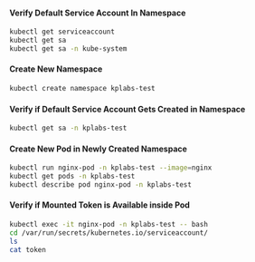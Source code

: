 #### Verify Default Service Account In Namespace
```sh
kubectl get serviceaccount
kubectl get sa
kubectl get sa -n kube-system
```
#### Create New Namespace
```sh
kubectl create namespace kplabs-test
```
#### Verify if Default Service Account Gets Created in Namespace
```sh
kubectl get sa -n kplabs-test
```
#### Create New Pod in Newly Created Namespace
```sh
kubectl run nginx-pod -n kplabs-test --image=nginx
kubectl get pods -n kplabs-test
kubectl describe pod nginx-pod -n kplabs-test
```
#### Verify if Mounted Token is Available inside Pod
```sh
kubectl exec -it nginx-pod -n kplabs-test -- bash
cd /var/run/secrets/kubernetes.io/serviceaccount/
ls
cat token
```
